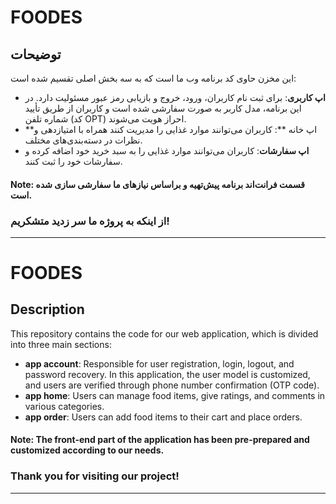 
# FOODES

## توضیحات
این مخزن حاوی کد برنامه وب ما است که به سه بخش اصلی تقسیم شده است:
- **اپ کاربری**: برای ثبت نام کاربران، ورود، خروج و بازیابی رمز عبور مسئولیت دارد. در این برنامه، مدل کاربر به صورت سفارشی شده است و کاربران از طریق تأیید شماره تلفن (کد OPT) احراز هویت می‌شوند.
- **اپ خانه **: کاربران می‌توانند موارد غذایی را مدیریت کنند همراه با امتیازدهی و نظرات در دسته‌بندی‌های مختلف.
- **اپ سفارشات**: کاربران می‌توانند موارد غذایی را به سبد خرید خود اضافه کرده و سفارشات خود را ثبت کنند.

#### Note: قسمت فرانت‌اند برنامه پیش‌تهیه و براساس نیازهای ما سفارشی سازی شده است.


### از اینکه به پروژه ما سر زدید متشکریم!




---
# FOODES

## Description
This repository contains the code for our web application, which is divided into three main sections:
- **app account**: Responsible for user registration, login, logout, and password recovery. In this application, the user model is customized, and users are verified through phone number confirmation (OTP code).
- **app home**: Users can manage food items, give ratings, and comments in various categories.
- **app order**: Users can add food items to their cart and place orders.

#### Note: The front-end part of the application has been pre-prepared and customized according to our needs.

### Thank you for visiting our project!




---




